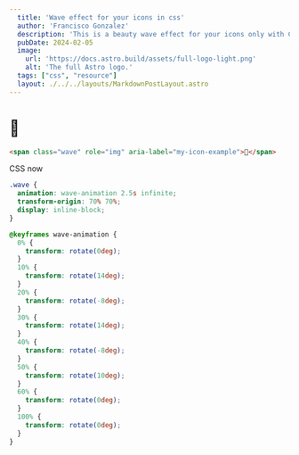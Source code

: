 ```yaml
---
  title: 'Wave effect for your icons in css'
  author: 'Francisco Gonzalez'
  description: 'This is a beauty wave effect for your icons only with CSS.'
  pubDate: 2024-02-05
  image:
    url: 'https://docs.astro.build/assets/full-logo-light.png'
    alt: 'The full Astro logo.'
  tags: ["css", "resource"]
  layout: ./../../layouts/MarkdownPostLayout.astro
---
```


<h1 class="block text-center">
  <span class="wave" role="img" aria-label="my-icon-example">🤪</span>
</h1>

```html
<span class="wave" role="img" aria-label="my-icon-example">🤪</span>
```

CSS now

```css
.wave {
  animation: wave-animation 2.5s infinite;
  transform-origin: 70% 70%;
  display: inline-block;
}

@keyframes wave-animation {
  0% {
    transform: rotate(0deg);
  }
  10% {
    transform: rotate(14deg);
  }
  20% {
    transform: rotate(-8deg);
  }
  30% {
    transform: rotate(14deg);
  }
  40% {
    transform: rotate(-8deg);
  }
  50% {
    transform: rotate(10deg);
  }
  60% {
    transform: rotate(0deg);
  }
  100% {
    transform: rotate(0deg);
  }
}
```